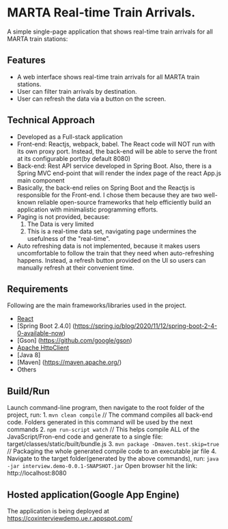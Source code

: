 # MARTA Real-time Train Arrivals. 
A simple single-page application that shows real-time train arrivals for all MARTA train stations:

## Features
+ A web interface shows real-time train arrivals for all MARTA train stations.
+ User can filter train arrivals by destination.
+ User can refresh the data via a button on the screen.

## Technical Approach
+ Developed as a Full-stack application
+ Front-end: Reactjs, webpack, babel. The React code will NOT run with its own proxy port. Instead, the back-end will be able to serve the front at its configurable port(by default 8080)
+ Back-end: Rest API service developed in Spring Boot. Also, there is a Spring MVC end-point that will render the index page of the react App.js main component
+ Basically, the back-end relies on Spring Boot and the Reactjs is responsible for the Front-end. I chose them because they are two well-known reliable open-source frameworks that help efficiently build an application with minimalistic programming efforts.
+ Paging is not provided, because:
	1. The Data is very limited
	2. This is a real-time data set, navigating page undermines the usefulness of the "real-time".
+ Auto refreshing data is not implemented, because it makes users uncomfortable to follow the train that they need when auto-refreshing happens. Instead, a refresh button provided on the UI so users can manually refresh at their convenient time. 

## Requirements
Following are the main frameworks/libraries used in the project.
+ [React](https://facebook.github.io/react/)
+ [Spring Boot 2.4.0] (https://spring.io/blog/2020/11/12/spring-boot-2-4-0-available-now)
+ [Gson] (https://github.com/google/gson)
+ [Apache HttpClient](https://hc.apache.org/httpcomponents-client-5.0.x/)
+ [Java 8]
+ [Maven] (https://maven.apache.org/)
+ Others

## Build/Run
Launch command-line program, then navigate to the root folder of the project, run:
	1. `mvn clean compile` // The command compiles all back-end code. Folders generated in this command will be used by the next commands
	2. `npm run-script watch` // This helps compile ALL of the JavaScript/Fron-end code and generate to a single file: target/classes/static/built/bundle.js
	3. `mvn package -Dmaven.test.skip=true` // Packaging the whole generated compile code to an executable jar file
	4. Navigate to the target folder(generated by the above commands), run: `java -jar interview.demo-0.0.1-SNAPSHOT.jar`
	Open browser hit the link: http://localhost:8080

## Hosted application(Google App Engine)
The application is being deployed at https://coxinterviewdemo.ue.r.appspot.com/
